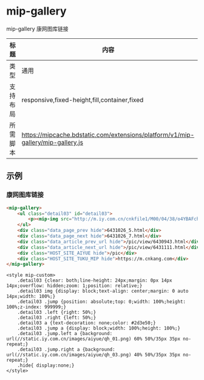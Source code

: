 # mip-gallery

mip-gallery 康网图库链接

标题|内容
----|----
类型|通用
支持布局|responsive,fixed-height,fill,container,fixed
所需脚本|https://mipcache.bdstatic.com/extensions/platform/v1/mip-gallery/mip-gallery.js

## 示例

### 康网图库链接
```html
<mip-gallery>
    <ul class="detail03" id="detail03">
		<p><mip-img src="http://m.iy.com.cn/cnkfile1/M00/04/38/o4YBAFch8LWAXWo7AAIKqG3WeMY734.jpg"></p>
    </ul>
    <div class="data_page_prev hide">6431026_5.html</div>
    <div class="data_page_next hide">6431026_7.html</div>
    <div class="data_article_prev_url hide">/pic/view/6430943.html</div>
    <div class="data_article_next_url hide">/pic/view/6431111.html</div>
    <div class="HOST_SITE_AIYUE hide">/pic</div>
    <div class="HOST_SITE_TUKU_MIP hide">https://m.cnkang.com</div>
</mip-gallery>
``` 
```style 
<style mip-custom>
	.detail03 {clear: both;line-height: 24px;margin: 0px 14px 14px;overflow: hidden;zoom: 1;position: relative;}
	.detail03 img {display: block;text-align: center;margin: 0 auto 14px;width: 100%;}
	.detail03 .jump {position: absolute;top: 0;width: 100%;height: 100%;z-index: 999999;}
	.detail03 .left {right: 50%;}
	.detail03 .right {left: 50%;}
	.detail03 a {text-decoration: none;color: #2d3e50;}
	.detail03 .jump a {display: block;width: 100%;height: 100%;}
	.detail03 .jump.left a {background: url(//static.iy.com.cn/images/aiyue/qh_01.png) 60% 50%/35px 35px no-repeat;}
	.detail03 .jump.right a {background: url(//static.iy.com.cn/images/aiyue/qh_03.png) 40% 50%/35px 35px no-repeat;}
	.hide{ display:none;}
</style>
``` 

